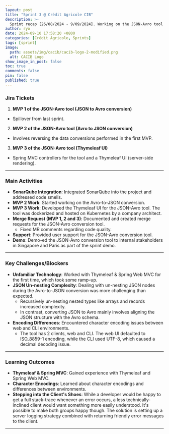 ```yaml
---
layout: post
title: "Sprint 3 @ Crédit Agricole CIB"
description: >-
  Sprint recap [26/08/2024 - 9/09/2024]. Working on the JSON-Avro tool's frontend and backend.
author: ryo
date: 2024-09-10 17:58:20 +0800
categories: [Crédit Agricole, Sprints]
tags: [sprint]
image:
  path: assets/img/cacib/cacib-logo-2-modified.png
  alt: CACIB Logo
show_image_in_post: false
toc: true
comments: false
pin: false
published: true
---
```


### Jira Tickets

1. **MVP 1 of the JSON-Avro tool (JSON to Avro conversion)**
  - Spillover from last sprint.

2. **MVP 2 of the JSON-Avro tool (Avro to JSON conversion)**
  - Involves reversing the data conversions performed in the first MVP. 

3. **MVP 3 of the JSON-Avro tool (Thymeleaf UI)**
  - Spring MVC controllers for the tool and a Thymeleaf UI (server-side rendering).

---

### Main Activities

- **SonarQube Integration**: Integrated SonarQube into the project and addressed code smells.
- **MVP 2 Work**: Started working on the Avro-to-JSON conversion.
- **MVP 3 Work**: Developed the Thymeleaf UI for the JSON-Avro tool. The tool was dockerized and hosted on Kubernetes by a company architect.
- **Merge Request (MVP 1, 2 and 3)**: Documented and created merge requests for the JSON-Avro conversion tool.
  - Fixed MR comments regarding code quality.
- **Support**: Provided user support for the JSON-Avro conversion tool.
- **Demo**: Demo-ed the JSON-Avro conversion tool to internal stakeholders in Singapore and Paris as part of the sprint demo.

---

### Key Challenges/Blockers

- **Unfamiliar Technology**: Worked with Thymeleaf & Spring Web MVC for the first time, which took some ramp-up.
- **JSON Un-nesting Complexity**: Dealing with un-nesting JSON nodes during the Avro-to-JSON conversion was more challenging than expected.
  - Recursively un-nesting nested types like arrays and records increased complexity.
  - In contrast, converting JSON to Avro mainly involves aligning the JSON structure with the Avro schema.
- **Encoding Differences**: Encountered character encoding issues between web and CLI environments.
  - The tool has 2 clients, web and CLI. The web UI defaulted to ISO_8859-1 encoding, while the CLI used UTF-8, which caused a decimal decoding issue.

---

### Learning Outcomes

- **Thymeleaf & Spring MVC**: Gained experience with Thymeleaf and Spring Web MVC.
- **Character Encodings**: Learned about character encodings and differences between environments.
- **Stepping into the Client's Shoes**: While a developer would be happy to get a full stack-trace whenever an error occurs, a less technically-inclined client would want something more easily understood. It's possible to make both groups happy though. The solution is setting up a server logging strategy combined with returning friendly error messages to the client.

---

